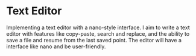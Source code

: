# Text Editor

Implementing a text editor with a nano-style interface.
I aim to write a text editor with features like copy-paste, 
search and replace, and the ability to save a file and resume from the 
last saved point. The editor will have a interface like nano and be user-friendly. 